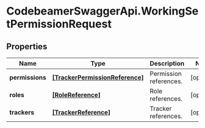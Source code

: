 # CodebeamerSwaggerApi.WorkingSetPermissionRequest

## Properties
Name | Type | Description | Notes
------------ | ------------- | ------------- | -------------
**permissions** | [**[TrackerPermissionReference]**](TrackerPermissionReference.md) | Permission references. | [optional] 
**roles** | [**[RoleReference]**](RoleReference.md) | Role references. | [optional] 
**trackers** | [**[TrackerReference]**](TrackerReference.md) | Tracker references. | [optional] 
